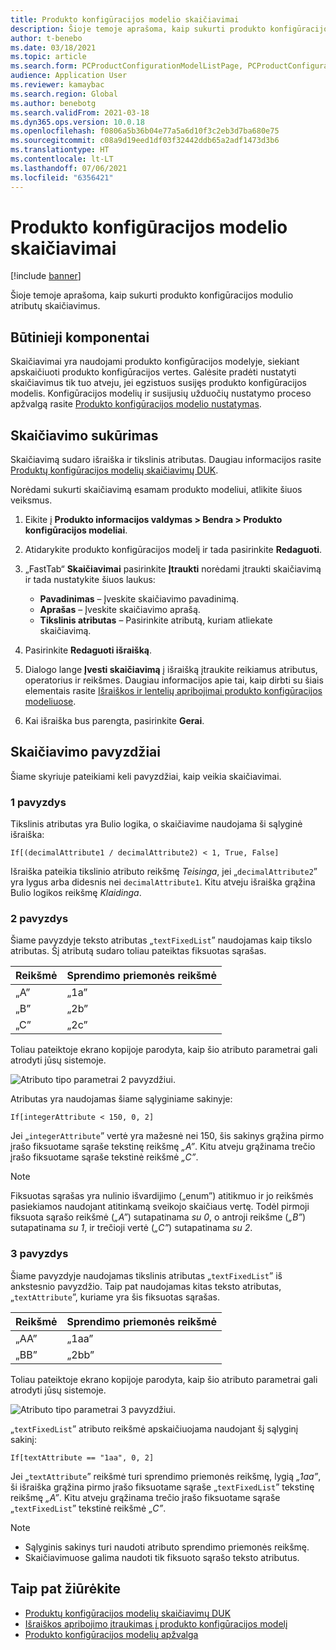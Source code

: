 ```yaml
---
title: Produkto konfigūracijos modelio skaičiavimai
description: Šioje temoje aprašoma, kaip sukurti produkto konfigūracijos modulio atributų skaičiavimus
author: t-benebo
ms.date: 03/18/2021
ms.topic: article
ms.search.form: PCProductConfigurationModelListPage, PCProductConfigurationModelDetails
audience: Application User
ms.reviewer: kamaybac
ms.search.region: Global
ms.author: benebotg
ms.search.validFrom: 2021-03-18
ms.dyn365.ops.version: 10.0.18
ms.openlocfilehash: f0806a5b36b04e77a5a6d10f3c2eb3d7ba680e75
ms.sourcegitcommit: c08a9d19eed1df03f32442ddb65a2adf1473d3b6
ms.translationtype: HT
ms.contentlocale: lt-LT
ms.lasthandoff: 07/06/2021
ms.locfileid: "6356421"
---
```

# <a name="product-configuration-model-calculations"></a>Produkto konfigūracijos modelio skaičiavimai

[!include [banner](../includes/banner.md)]

Šioje temoje aprašoma, kaip sukurti produkto konfigūracijos modulio atributų skaičiavimus.

## <a name="prerequisites"></a>Būtinieji komponentai

Skaičiavimai yra naudojami produkto konfigūracijos modelyje, siekiant apskaičiuoti produkto konfigūracijos vertes. Galėsite pradėti nustatyti skaičiavimus tik tuo atveju, jei egzistuos susijęs produkto konfigūracijos modelis. Konfigūracijos modelių ir susijusių užduočių nustatymo proceso apžvalgą rasite [Produkto konfigūracijos modelio nustatymas](set-up-maintain-product-configuration-model.md).

## <a name="create-a-calculation"></a>Skaičiavimo sukūrimas

Skaičiavimą sudaro išraiška ir tikslinis atributas. Daugiau informacijos rasite [Produktų konfigūracijos modelių skaičiavimų DUK](calculate-product-configuration-models.md).

Norėdami sukurti skaičiavimą esamam produkto modeliui, atlikite šiuos veiksmus.

1. Eikite į **Produkto informacijos valdymas \> Bendra \> Produkto konfigūracijos modeliai**.
1. Atidarykite produkto konfigūracijos modelį ir tada pasirinkite **Redaguoti**.
1. „FastTab“ **Skaičiavimai** pasirinkite **Įtraukti** norėdami įtraukti skaičiavimą ir tada nustatykite šiuos laukus:

    - **Pavadinimas** – Įveskite skaičiavimo pavadinimą.
    - **Aprašas** – Įveskite skaičiavimo aprašą.
    - **Tikslinis atributas** – Pasirinkite atributą, kuriam atliekate skaičiavimą.

1. Pasirinkite **Redaguoti išraišką**.
1. Dialogo lange **Įvesti skaičiavimą** į išraišką įtraukite reikiamus atributus, operatorius ir reikšmes. Daugiau informacijos apie tai, kaip dirbti su šiais elementais rasite [Išraiškos ir lentelių apribojimai produkto konfigūracijos modeliuose](expression-constraints-table-constraints-product-configuration-models.md).
1. Kai išraiška bus parengta, pasirinkite **Gerai**.

## <a name="calculation-examples"></a>Skaičiavimo pavyzdžiai

Šiame skyriuje pateikiami keli pavyzdžiai, kaip veikia skaičiavimai.

### <a name="example-1"></a>1 pavyzdys

Tikslinis atributas yra Bulio logika, o skaičiavime naudojama ši sąlyginė išraiška:

`If[(decimalAttribute1 / decimalAttribute2) < 1, True, False]`

Išraiška pateikia tikslinio atributo reikšmę *Teisinga*, jei „`decimalAttribute2`” yra lygus arba didesnis nei `decimalAttribute1`. Kitu atveju išraiška grąžina Bulio logikos reikšmę *Klaidinga*.

### <a name="example-2"></a>2 pavyzdys

Šiame pavyzdyje teksto atributas „`textFixedList`” naudojamas kaip tikslo atributas. Šį atributą sudaro toliau pateiktas fiksuotas sąrašas.

| Reikšmė | Sprendimo priemonės reikšmė |
|---|---|
| „A” | „1a” |
| „B” | „2b” |
| „C” | „2c” |

Toliau pateiktoje ekrano kopijoje parodyta, kaip šio atributo parametrai gali atrodyti jūsų sistemoje.

![Atributo tipo parametrai 2 pavyzdžiui.](media/model-calculations-example2.png "Atributo tipo parametrai 2 pavyzdžiui")

Atributas yra naudojamas šiame sąlyginiame sakinyje:

`If[integerAttribute < 150, 0, 2]`

Jei „`integerAttribute`” vertė yra mažesnė nei 150, šis sakinys grąžina pirmo įrašo fiksuotame sąraše tekstinę reikšmę *„A”*. Kitu atveju grąžinama trečio įrašo fiksuotame sąraše tekstinė reikšmė *„C”*.

> [!NOTE]
> Fiksuotas sąrašas yra nulinio išvardijimo („enum”) atitikmuo ir jo reikšmės pasiekiamos naudojant atitinkamą sveikojo skaičiaus vertę. Todėl pirmoji fiksuota sąrašo reikšmė (*„A”*) sutapatinama *su 0*, o antroji reikšme (*„B”*) sutapatinama *su 1*, ir trečioji vertė (*„C”*) sutapatinama *su 2*.

### <a name="example-3"></a>3 pavyzdys

Šiame pavyzdyje naudojamas tikslinis atributas „`textFixedList`” iš ankstesnio pavyzdžio. Taip pat naudojamas kitas teksto atributas, „`textAttribute`”, kuriame yra šis fiksuotas sąrašas.

| Reikšmė | Sprendimo priemonės reikšmė |
|---|---|
| „AA” | „1aa” |
| „BB” | „2bb” |

Toliau pateiktoje ekrano kopijoje parodyta, kaip šio atributo parametrai gali atrodyti jūsų sistemoje.

![Atributo tipo parametrai 3 pavyzdžiui.](media/model-calculations-example3.png "Atributo tipo parametrai 3 pavyzdžiui")

„`textFixedList`” atributo reikšmė apskaičiuojama naudojant šį sąlyginį sakinį:

`If[textAttribute == "1aa", 0, 2]`

Jei „`textAttribute`” reikšmė turi sprendimo priemonės reikšmę, lygią *„1aa”*, ši išraiška grąžina pirmo įrašo fiksuotame sąraše „`textFixedList`” tekstinę reikšmę *„A”*. Kitu atveju grąžinama trečio įrašo fiksuotame sąraše „`textFixedList`” tekstinė reikšmė *„C”*.

> [!NOTE]
> - Sąlyginis sakinys turi naudoti atributo sprendimo priemonės reikšmę.
> - Skaičiavimuose galima naudoti tik fiksuoto sąrašo teksto atributus.

## <a name="see-also"></a>Taip pat žiūrėkite

- [Produktų konfigūracijos modelių skaičiavimų DUK](calculate-product-configuration-models.md)
- [Išraiškos apribojimo įtraukimas į produkto konfigūracijos modelį](tasks/add-expression-constraint-product-configuration-model.md)
- [Produkto konfigūracijos modelių apžvalga](product-configuration-models.md)
